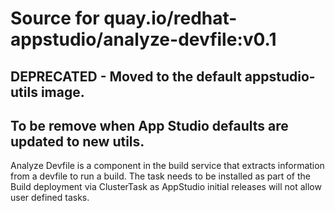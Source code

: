 # Source for quay.io/redhat-appstudio/analyze-devfile:v0.1

## DEPRECATED - Moved to the default appstudio-utils image.
## To be remove when App Studio defaults are updated to new utils.

Analyze Devfile is a component in the build service that extracts information from a devfile to run a build.
The task needs to be installed as part of the Build deployment via  ClusterTask as AppStudio initial releases will not allow user defined tasks. 
 
